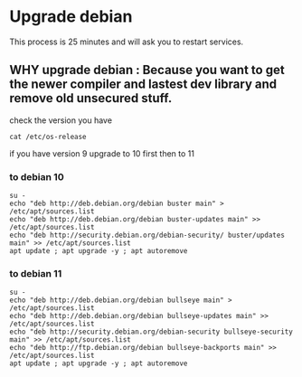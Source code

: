 # Upgrade debian 

This process is 25 minutes and will ask you to restart services.

## WHY upgrade debian : Because you want to get the newer compiler and lastest dev library and remove old unsecured stuff.

check the version you have
```
cat /etc/os-release
```
if you have version 9 upgrade to 10 first then to 11

### to debian 10
```
su -
echo "deb http://deb.debian.org/debian buster main" > /etc/apt/sources.list
echo "deb http://deb.debian.org/debian buster-updates main" >> /etc/apt/sources.list
echo "deb http://security.debian.org/debian-security/ buster/updates main" >> /etc/apt/sources.list
apt update ; apt upgrade -y ; apt autoremove
```

### to debian 11

```
su -
echo "deb http://deb.debian.org/debian bullseye main" > /etc/apt/sources.list
echo "deb http://deb.debian.org/debian bullseye-updates main" >> /etc/apt/sources.list
echo "deb http://security.debian.org/debian-security bullseye-security main" >> /etc/apt/sources.list
echo "deb http://ftp.debian.org/debian bullseye-backports main" >> /etc/apt/sources.list
apt update ; apt upgrade -y ; apt autoremove
